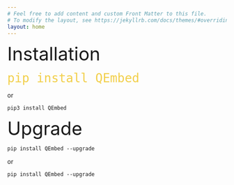 ```yaml
---
# Feel free to add content and custom Front Matter to this file.
# To modify the layout, see https://jekyllrb.com/docs/themes/#overriding-theme-defaults
layout: home
---
```



<span style="font-size:3em;">Installation</span>

<span style="color: #f2cf4a; font-family: Monospace; font-size: 2em;">pip install QEmbed</span>

or

`pip3 install QEmbed`

<span style="font-size:3em;">Upgrade</span>

`pip install QEmbed --upgrade`

or 

`pip install QEmbed --upgrade`

